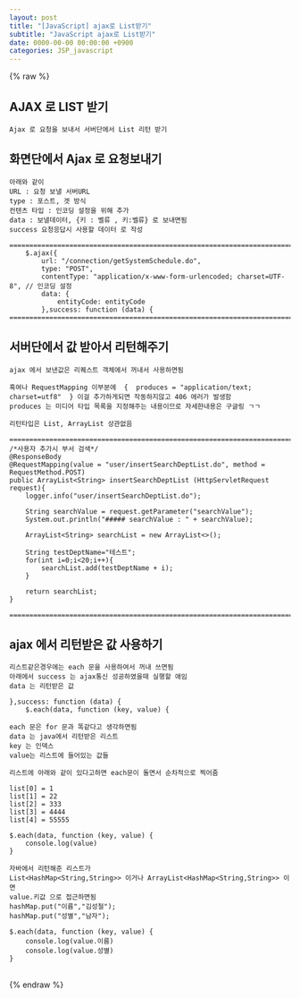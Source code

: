 ```yaml
---  
layout: post  
title: "[JavaScript] ajax로 List받기"  
subtitle: "JavaScript ajax로 List받기"  
date: 0000-00-00 00:00:00 +0900  
categories: JSP_javascript  
---  
```

{% raw %}  
## AJAX 로 LIST 받기  
  
	Ajax 로 요청을 보내서 서버단에서 List 리턴 받기  
  
## 화면단에서 Ajax 로 요청보내기  
	아래와 같이  
	URL : 요청 보낼 서버URL  
	type : 포스트, 겟 방식  
	컨텐츠 타입 : 인코딩 설정을 위해 추가  
	data : 보낼데이터, {키 : 벨류 , 키:벨류} 로 보내면됨  
	success 요청응답시 사용할 데이터 로 작성  
  
	=================================================================================================================  
        $.ajax({  
            url: "/connection/getSystemSchedule.do",  
            type: "POST",  
            contentType: "application/x-www-form-urlencoded; charset=UTF-8", // 인코딩 설정  
            data: {  
                entityCode: entityCode  
            },success: function (data) {  
	=================================================================================================================  
  
## 서버단에서 값 받아서 리턴해주기  
  
	ajax 에서 보낸값은 리퀘스트 객체에서 꺼내서 사용하면됨  
  
	혹여나 RequestMapping 이부분에  {  produces = "application/text; charset=utf8"  } 이걸 추가하게되면 작동하지않고 406 에러가 발생함  
	produces 는 미디어 타입 목록을 지정해주는 내용이므로 자세한내용은 구글링 ㄱㄱ  
  
	리턴타입은 List, ArrayList 상관없음  
  
	=================================================================================================================  
    /*사용자 추가시 부서 검색*/  
    @ResponseBody  
    @RequestMapping(value = "user/insertSearchDeptList.do", method = RequestMethod.POST)  
    public ArrayList<String> insertSearchDeptList (HttpServletRequest request){  
        logger.info("user/insertSearchDeptList.do");  
  
        String searchValue = request.getParameter("searchValue");  
        System.out.println("##### searchValue : " + searchValue);  
  
        ArrayList<String> searchList = new ArrayList<>();  
  
        String testDeptName="테스트";  
        for(int i=0;i<20;i++){  
            searchList.add(testDeptName + i);  
        }  
  
        return searchList;  
    }  
  
	=================================================================================================================  
  
## ajax 에서 리턴받은 값 사용하기  
  
	리스트같은경우에는 each 문을 사용하여서 꺼내 쓰면됨  
	아래에서 success 는 ajax통신 성공하였을때 실행할 애임  
	data 는 리턴받은 값  
  
	},success: function (data) {  
		$.each(data, function (key, value) {  
  
	each 문은 for 문과 똑같다고 생각하면됨  
	data 는 java에서 리턴받은 리스트  
	key 는 인덱스  
	value는 리스트에 들어있는 값들  
  
	리스트에 아래와 같이 있다고하면 each문이 돌면서 순차적으로 찍어줌  
  
	list[0] = 1  
	list[1] = 22  
	list[2] = 333  
	list[3] = 4444  
	list[4] = 55555  
  
	$.each(data, function (key, value) {  
		console.log(value)  
	}  
  
	자바에서 리턴해준 리스트가  
	List<HashMap<String,String>> 이거나 ArrayList<HashMap<String,String>> 이면  
	value.키값 으로 접근하면됨  
	hashMap.put("이름","김성철");  
	hashMap.put("성별","남자");  
  
	$.each(data, function (key, value) {  
		console.log(value.이름)  
		console.log(value.성별)  
	}  
  
                                                                                                                                                                                                                                                                                                                                                                                                                                                                                                                                                                                                                                                                                                                                                                                                                                                                                                                                                                                                                                                                                                                                                                                                                                                                                                                                                                                                                                                                                                                                                                                                                                                                                                                                                                                                                                                                                                                                                                                                                                                                                                                                                                                                                                                                                                                                                                                                                                                                                                   
{% endraw %}